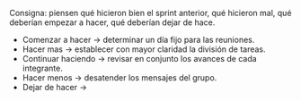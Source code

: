 Consigna: piensen qué hicieron bien el sprint anterior, qué hicieron mal, qué deberían empezar a hacer, qué deberían dejar de hace.

- Comenzar a hacer → determinar un día fijo para las reuniones.
- Hacer mas  → establecer con mayor claridad la división de tareas.
- Continuar haciendo → revisar en conjunto los avances de cada integrante.
- Hacer menos → desatender los mensajes del grupo.
- Dejar de hacer →
